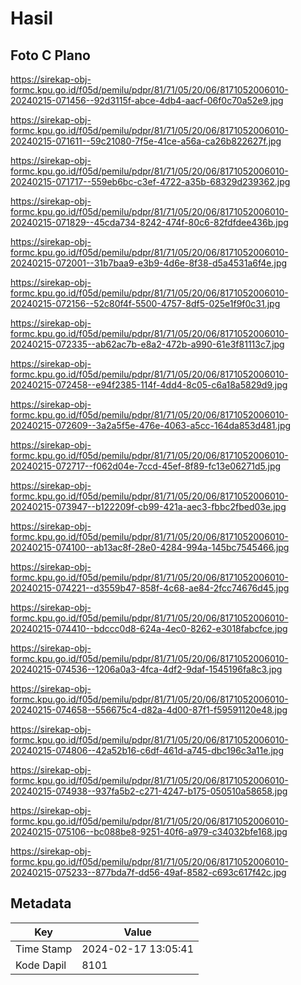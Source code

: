 # Hasil

## Foto C Plano

https://sirekap-obj-formc.kpu.go.id/f05d/pemilu/pdpr/81/71/05/20/06/8171052006010-20240215-071456--92d3115f-abce-4db4-aacf-06f0c70a52e9.jpg

https://sirekap-obj-formc.kpu.go.id/f05d/pemilu/pdpr/81/71/05/20/06/8171052006010-20240215-071611--59c21080-7f5e-41ce-a56a-ca26b822627f.jpg

https://sirekap-obj-formc.kpu.go.id/f05d/pemilu/pdpr/81/71/05/20/06/8171052006010-20240215-071717--559eb6bc-c3ef-4722-a35b-68329d239362.jpg

https://sirekap-obj-formc.kpu.go.id/f05d/pemilu/pdpr/81/71/05/20/06/8171052006010-20240215-071829--45cda734-8242-474f-80c6-82fdfdee436b.jpg

https://sirekap-obj-formc.kpu.go.id/f05d/pemilu/pdpr/81/71/05/20/06/8171052006010-20240215-072001--31b7baa9-e3b9-4d6e-8f38-d5a4531a6f4e.jpg

https://sirekap-obj-formc.kpu.go.id/f05d/pemilu/pdpr/81/71/05/20/06/8171052006010-20240215-072156--52c80f4f-5500-4757-8df5-025e1f9f0c31.jpg

https://sirekap-obj-formc.kpu.go.id/f05d/pemilu/pdpr/81/71/05/20/06/8171052006010-20240215-072335--ab62ac7b-e8a2-472b-a990-61e3f81113c7.jpg

https://sirekap-obj-formc.kpu.go.id/f05d/pemilu/pdpr/81/71/05/20/06/8171052006010-20240215-072458--e94f2385-114f-4dd4-8c05-c6a18a5829d9.jpg

https://sirekap-obj-formc.kpu.go.id/f05d/pemilu/pdpr/81/71/05/20/06/8171052006010-20240215-072609--3a2a5f5e-476e-4063-a5cc-164da853d481.jpg

https://sirekap-obj-formc.kpu.go.id/f05d/pemilu/pdpr/81/71/05/20/06/8171052006010-20240215-072717--f062d04e-7ccd-45ef-8f89-fc13e06271d5.jpg

https://sirekap-obj-formc.kpu.go.id/f05d/pemilu/pdpr/81/71/05/20/06/8171052006010-20240215-073947--b122209f-cb99-421a-aec3-fbbc2fbed03e.jpg

https://sirekap-obj-formc.kpu.go.id/f05d/pemilu/pdpr/81/71/05/20/06/8171052006010-20240215-074100--ab13ac8f-28e0-4284-994a-145bc7545466.jpg

https://sirekap-obj-formc.kpu.go.id/f05d/pemilu/pdpr/81/71/05/20/06/8171052006010-20240215-074221--d3559b47-858f-4c68-ae84-2fcc74676d45.jpg

https://sirekap-obj-formc.kpu.go.id/f05d/pemilu/pdpr/81/71/05/20/06/8171052006010-20240215-074410--bdccc0d8-624a-4ec0-8262-e3018fabcfce.jpg

https://sirekap-obj-formc.kpu.go.id/f05d/pemilu/pdpr/81/71/05/20/06/8171052006010-20240215-074536--1206a0a3-4fca-4df2-9daf-1545196fa8c3.jpg

https://sirekap-obj-formc.kpu.go.id/f05d/pemilu/pdpr/81/71/05/20/06/8171052006010-20240215-074658--556675c4-d82a-4d00-87f1-f59591120e48.jpg

https://sirekap-obj-formc.kpu.go.id/f05d/pemilu/pdpr/81/71/05/20/06/8171052006010-20240215-074806--42a52b16-c6df-461d-a745-dbc196c3a11e.jpg

https://sirekap-obj-formc.kpu.go.id/f05d/pemilu/pdpr/81/71/05/20/06/8171052006010-20240215-074938--937fa5b2-c271-4247-b175-050510a58658.jpg

https://sirekap-obj-formc.kpu.go.id/f05d/pemilu/pdpr/81/71/05/20/06/8171052006010-20240215-075106--bc088be8-9251-40f6-a979-c34032bfe168.jpg

https://sirekap-obj-formc.kpu.go.id/f05d/pemilu/pdpr/81/71/05/20/06/8171052006010-20240215-075233--877bda7f-dd56-49af-8582-c693c617f42c.jpg


## Metadata

| Key        | Value               |
| ---------- | ------------------- |
| Time Stamp | 2024-02-17 13:05:41 |
| Kode Dapil | 8101                |



